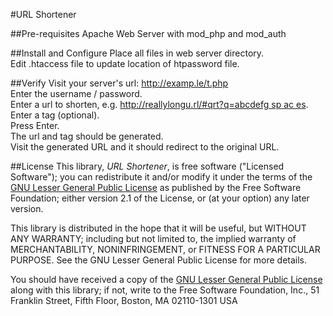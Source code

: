 #URL Shortener

##Pre-requisites
Apache Web Server with mod_php and mod_auth

##Install and Configure
Place all files in web server directory.<br/>
Edit .htaccess file to update location of htpassword file.<br/>

##Verify
Visit your server's url: http://examp.le/t.php <br/>
Enter the username / password.<br/>
Enter a url to shorten, e.g. [http://reallylongu.rl/#qrt?q=abcdefg  sp ac es](# "Example URL").<br/>
Enter a tag (optional).<br/>
Press Enter.<br/>
The url and tag should be generated.<br/>
Visit the generated URL and it should redirect to the original URL.<br/>

##License
This library, *URL Shortener*, is free software ("Licensed
Software"); you can redistribute it and/or modify it under the terms of the [GNU
Lesser General Public License](http://www.gnu.org/licenses/lgpl-2.1.html) as
published by the Free Software Foundation; either version 2.1 of the License, or
(at your option) any later version.

This library is distributed in the hope that it will be useful, but WITHOUT ANY
WARRANTY; including but not limited to, the implied warranty of MERCHANTABILITY,
NONINFRINGEMENT, or FITNESS FOR A PARTICULAR PURPOSE. See the GNU Lesser General
Public License for more details.

You should have received a copy of the [GNU Lesser General Public
License](http://www.gnu.org/licenses/lgpl-2.1.html) along with this library; if
not, write to the Free Software Foundation, Inc., 51 Franklin Street, Fifth
Floor, Boston, MA 02110-1301 USA

